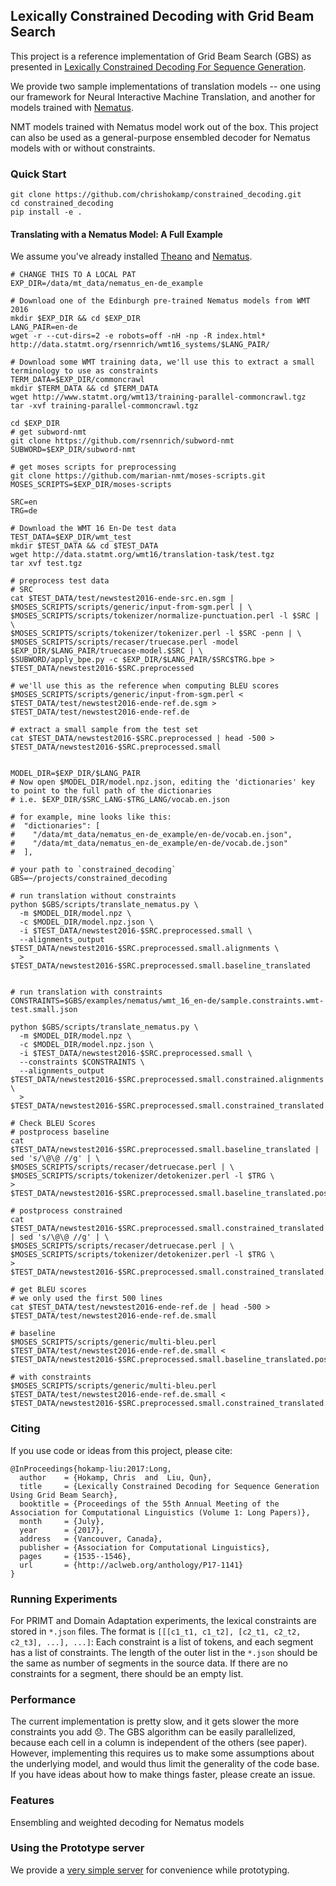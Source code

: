 ## Lexically Constrained Decoding with Grid Beam Search

This project is a reference implementation of Grid Beam Search (GBS) as presented in [Lexically Constrained Decoding For Sequence Generation](https://arxiv.org/abs/1704.07138).

We provide two sample implementations of translation models -- one using our framework for
Neural Interactive Machine Translation, 
and another for models trained with [Nematus](https://github.com/rsennrich/nematus).

NMT models trained with Nematus model work out of the box. This project can also be used as a general-purpose 
ensembled decoder for Nematus models with or without constraints. 

### Quick Start

```
git clone https://github.com/chrishokamp/constrained_decoding.git
cd constrained_decoding
pip install -e .
```


#### Translating with a Nematus Model: A Full Example 

We assume you've already installed [Theano](http://deeplearning.net/software/theano/install_ubuntu.html) 
and [Nematus](https://github.com/EdinburghNLP/nematus.git).

``` 
# CHANGE THIS TO A LOCAL PAT 
EXP_DIR=/data/mt_data/nematus_en-de_example

# Download one of the Edinburgh pre-trained Nematus models from WMT 2016
mkdir $EXP_DIR && cd $EXP_DIR
LANG_PAIR=en-de
wget -r --cut-dirs=2 -e robots=off -nH -np -R index.html* http://data.statmt.org/rsennrich/wmt16_systems/$LANG_PAIR/

# Download some WMT training data, we'll use this to extract a small terminology to use as constraints
TERM_DATA=$EXP_DIR/commoncrawl
mkdir $TERM_DATA && cd $TERM_DATA
wget http://www.statmt.org/wmt13/training-parallel-commoncrawl.tgz
tar -xvf training-parallel-commoncrawl.tgz

cd $EXP_DIR
# get subword-nmt
git clone https://github.com/rsennrich/subword-nmt
SUBWORD=$EXP_DIR/subword-nmt

# get moses scripts for preprocessing
git clone https://github.com/marian-nmt/moses-scripts.git 
MOSES_SCRIPTS=$EXP_DIR/moses-scripts

SRC=en
TRG=de

# Download the WMT 16 En-De test data
TEST_DATA=$EXP_DIR/wmt_test
mkdir $TEST_DATA && cd $TEST_DATA
wget http://data.statmt.org/wmt16/translation-task/test.tgz
tar xvf test.tgz

# preprocess test data
# SRC
cat $TEST_DATA/test/newstest2016-ende-src.en.sgm | $MOSES_SCRIPTS/scripts/generic/input-from-sgm.perl | \
$MOSES_SCRIPTS/scripts/tokenizer/normalize-punctuation.perl -l $SRC | \
$MOSES_SCRIPTS/scripts/tokenizer/tokenizer.perl -l $SRC -penn | \
$MOSES_SCRIPTS/scripts/recaser/truecase.perl -model $EXP_DIR/$LANG_PAIR/truecase-model.$SRC | \
$SUBWORD/apply_bpe.py -c $EXP_DIR/$LANG_PAIR/$SRC$TRG.bpe > $TEST_DATA/newstest2016-$SRC.preprocessed

# we'll use this as the reference when computing BLEU scores
$MOSES_SCRIPTS/scripts/generic/input-from-sgm.perl < $TEST_DATA/test/newstest2016-ende-ref.de.sgm > $TEST_DATA/test/newstest2016-ende-ref.de

# extract a small sample from the test set
cat $TEST_DATA/newstest2016-$SRC.preprocessed | head -500 >  $TEST_DATA/newstest2016-$SRC.preprocessed.small


MODEL_DIR=$EXP_DIR/$LANG_PAIR
# Now open $MODEL_DIR/model.npz.json, editing the 'dictionaries' key to point to the full path of the dictionaries
# i.e. $EXP_DIR/$SRC_LANG-$TRG_LANG/vocab.en.json

# for example, mine looks like this:
#  "dictionaries": [
#    "/data/mt_data/nematus_en-de_example/en-de/vocab.en.json",
#    "/data/mt_data/nematus_en-de_example/en-de/vocab.de.json"
#  ],

# your path to `constrained_decoding`
GBS=~/projects/constrained_decoding

# run translation without constraints 
python $GBS/scripts/translate_nematus.py \
  -m $MODEL_DIR/model.npz \
  -c $MODEL_DIR/model.npz.json \
  -i $TEST_DATA/newstest2016-$SRC.preprocessed.small \
  --alignments_output $TEST_DATA/newstest2016-$SRC.preprocessed.small.alignments \
  > $TEST_DATA/newstest2016-$SRC.preprocessed.small.baseline_translated


# run translation with constraints 
CONSTRAINTS=$GBS/examples/nematus/wmt_16_en-de/sample.constraints.wmt-test.small.json

python $GBS/scripts/translate_nematus.py \
  -m $MODEL_DIR/model.npz \
  -c $MODEL_DIR/model.npz.json \
  -i $TEST_DATA/newstest2016-$SRC.preprocessed.small \
  --constraints $CONSTRAINTS \
  --alignments_output $TEST_DATA/newstest2016-$SRC.preprocessed.small.constrained.alignments \
  > $TEST_DATA/newstest2016-$SRC.preprocessed.small.constrained_translated

# Check BLEU Scores
# postprocess baseline
cat $TEST_DATA/newstest2016-$SRC.preprocessed.small.baseline_translated | sed 's/\@\@ //g' | \
$MOSES_SCRIPTS/scripts/recaser/detruecase.perl | \
$MOSES_SCRIPTS/scripts/tokenizer/detokenizer.perl -l $TRG \
> $TEST_DATA/newstest2016-$SRC.preprocessed.small.baseline_translated.postprocessed

# postprocess constrained
cat $TEST_DATA/newstest2016-$SRC.preprocessed.small.constrained_translated | sed 's/\@\@ //g' | \
$MOSES_SCRIPTS/scripts/recaser/detruecase.perl | \
$MOSES_SCRIPTS/scripts/tokenizer/detokenizer.perl -l $TRG \
> $TEST_DATA/newstest2016-$SRC.preprocessed.small.constrained_translated.postprocessed

# get BLEU scores
# we only used the first 500 lines 
cat $TEST_DATA/test/newstest2016-ende-ref.de | head -500 >  $TEST_DATA/test/newstest2016-ende-ref.de.small

# baseline
$MOSES_SCRIPTS/scripts/generic/multi-bleu.perl $TEST_DATA/test/newstest2016-ende-ref.de.small < $TEST_DATA/newstest2016-$SRC.preprocessed.small.baseline_translated.postprocessed

# with constraints
$MOSES_SCRIPTS/scripts/generic/multi-bleu.perl $TEST_DATA/test/newstest2016-ende-ref.de.small < $TEST_DATA/newstest2016-$SRC.preprocessed.small.constrained_translated.postprocessed

```


### Citing

If you use code or ideas from this project, please cite:

```
@InProceedings{hokamp-liu:2017:Long,
  author    = {Hokamp, Chris  and  Liu, Qun},
  title     = {Lexically Constrained Decoding for Sequence Generation Using Grid Beam Search},
  booktitle = {Proceedings of the 55th Annual Meeting of the Association for Computational Linguistics (Volume 1: Long Papers)},
  month     = {July},
  year      = {2017},
  address   = {Vancouver, Canada},
  publisher = {Association for Computational Linguistics},
  pages     = {1535--1546},
  url       = {http://aclweb.org/anthology/P17-1141}
}
```


### Running Experiments

For PRIMT and Domain Adaptation experiments, the lexical constraints are stored in `*.json` files. 
The format is `[[[c1_t1, c1_t2], [c2_t1, c2_t2, c2_t3], ...], ...]`: 
Each constraint is a list of tokens, and each segment has a list of constraints. The length of the 
outer list in the `*.json` should be the same as number of segments in the source data. If there are no constraints for a
segment, there should be an empty list. 


### Performance

The current implementation is pretty slow, and it gets slower the more constraints you add :disappointed:. 
The GBS algorithm can be easily parallelized, because each cell in a column is independent of the others (see paper). 
However, implementing this requires us to make some assumptions about the underlying model, and would thus
limit the generality of the code base. If you have ideas about how to make things faster, please create an issue. 

### Features

Ensembling and weighted decoding for Nematus models


### Using the Prototype server

We provide a [very simple server](scripts/run_constrained_decoding_server.py) for convenience while prototyping. 





